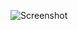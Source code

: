 ![Screenshot](https://raw.githubusercontent.com/Cryakl/Ultimate-RAT-Collection/refs/heads/main/Undetected/Undetected%203.2/Screenshot.png)
